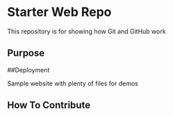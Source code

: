 # Starter Web Repo

This repository is for showing how Git and GitHub work

## Purpose

##Deployment

Sample website with plenty of files for demos
## How To Contribute